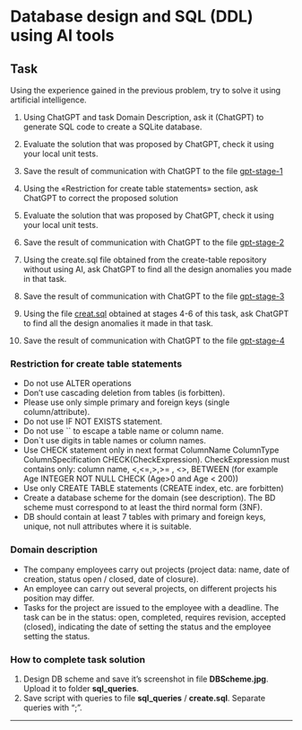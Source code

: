 # Database design and SQL (DDL) using AI tools

## Task  

Using the experience gained in the previous problem, try to solve it using artificial intelligence.

1. Using ChatGPT and task Domain Description, ask it (ChatGPT) to generate SQL code to create a SQLite database.

2. Evaluate the solution that was proposed by ChatGPT, check it using your local unit tests.

3. Save the result of communication with ChatGPT to the file [gpt-stage-1](CreateTable\gpt\gpt-stage-1.txt)

4. Using the «Restriction for create table statements» section, ask ChatGPT to correct the proposed solution

5. Evaluate the solution that was proposed by ChatGPT, check it using your local unit tests.

6. Save the result of communication with ChatGPT to the file [gpt-stage-2](CreateTable\gpt\gpt-stage-2.txt)

7. Using the create.sql file obtained from the create-table repository without using AI, ask ChatGPT to find all the design anomalies you made in that task.

8. Save the result of communication with ChatGPT to the file [gpt-stage-3](CreateTable\gpt\gpt-stage-3.txt)

9. Using the file [creat.sql](CreateTable\sql_queries) obtained at stages 4-6 of this task, ask ChatGPT to find all the design anomalies it made in that task.

10. Save the result of communication with ChatGPT to the file [gpt-stage-4](CreateTable\gpt\gpt-stage-4.txt)
### Restriction for create table statements
- Do not use ALTER operations 
- Don’t use cascading deletion from tables (is forbitten).
- Please use only simple primary and foreign keys (single column/attribute).
- Do not use IF NOT EXISTS statement.
- Do not use `` to escape a table name or column name.
- Don`t use digits in table names or column names.
- Use CHECK statement only in next format ColumnName ColumnType ColumnSpecification CHECK(CheckExpression). CheckExpression must contains only: column name, <,<=,>,>= , <>, BETWEEN (for example Age INTEGER NOT NULL CHECK (Age>0 and Age < 200))
- Use only  CREATE TABLE statements (CREATE index, etc. are forbitten) 
- Create a database scheme for the domain (see description). The BD scheme must correspond to at least the third normal form (3NF).
- DB should contain at least 7 tables with primary and foreign keys, unique, not null attributes where it is suitable.


### Domain description   

- The company employees carry out projects (project data: name, date of creation, status open / closed, date of closure).   
- An employee can carry out several projects, on different projects his position may differ.  
- Tasks for the project are issued to the employee with a deadline. The task can be in the status: open, completed, requires revision, accepted (closed), indicating the date of setting the status and the employee setting the status. 

### How to complete task solution

1. Design DB scheme and save it’s screenshot in file **DBScheme.jpg**. Upload it to folder **sql_queries**. 
1. Save script with queries to file  **sql_queries** / **create.sql**. Separate queries with “;”.
______
